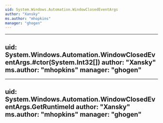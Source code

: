 ```yaml
---
uid: System.Windows.Automation.WindowClosedEventArgs
author: "Xansky"
ms.author: "mhopkins"
manager: "ghogen"
---
```


---
uid: System.Windows.Automation.WindowClosedEventArgs.#ctor(System.Int32[])
author: "Xansky"
ms.author: "mhopkins"
manager: "ghogen"
---

---
uid: System.Windows.Automation.WindowClosedEventArgs.GetRuntimeId
author: "Xansky"
ms.author: "mhopkins"
manager: "ghogen"
---
